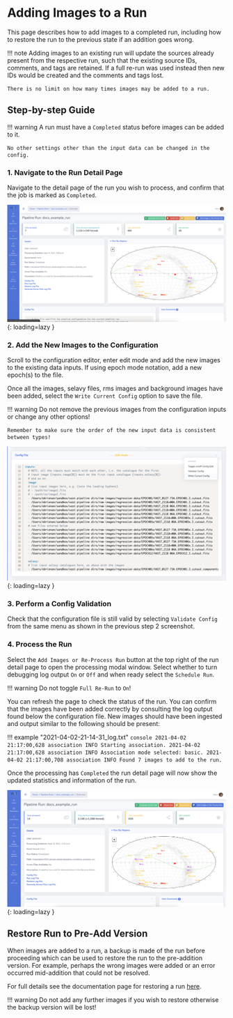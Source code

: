 # Adding Images to a Run

This page describes how to add images to a completed run, including how to restore the run to the previous state if an addition goes wrong.

!!! note
    Adding images to an existing run will update the sources already present from the respective run, such that the existing source IDs, comments, and tags are retained. If a full re-run was used instead then new IDs would be created and the comments and tags lost.

    There is no limit on how many times images may be added to a run.

## Step-by-step Guide

!!! warning
    A run must have a `Completed` status before images can be added to it.

    No other settings other than the input data can be changed in the config.

### 1. Navigate to the Run Detail Page

Navigate to the detail page of the run you wish to process, and confirm that the job is marked as `Completed`.

![!Pipeline run detail page.](../img/add-images-detail.png){: loading=lazy }

### 2. Add the New Images to the Configuration

Scroll to the configuration editor, enter edit mode and add the new images to the existing data inputs. If using epoch mode notation, add a new epoch(s) to the file.

Once all the images, selavy files, rms images and background images have been added, select the `Write Current Config` option to save the file.

!!! warning
    Do not remove the previous images from the configuration inputs or change any other options!

    Remember to make sure the order of the new input data is consistent between types!

![!New images added to the run configuration.](../img/add-images-config.png){: loading=lazy }

### 3. Perform a Config Validation

Check that the configuration file is still valid by selecting `Validate Config` from the same menu as shown in the previous step 2 screenshot.

### 4. Process the Run

Select the `Add Images or Re-Process Run` button at the top right of the run detail page to open the processing modal window. Select whether to turn debugging log output `On` or `Off` and when ready select the `Schedule Run`.

!!! warning
    Do not toggle `Full Re-Run` to `On`!

You can refresh the page to check the status of the run. You can confirm that the images have been added correctly by consulting the log output found below the configuration file. New images should have been ingested and output similar to the following should be present:

!!! example "2021-04-02-21-14-31_log.txt"
    <!-- markdownlint-disable-next-line MD046-->
    ```console
    2021-04-02 21:17:00,628 association INFO Starting association.
    2021-04-02 21:17:00,628 association INFO Association mode selected: basic.
    2021-04-02 21:17:00,708 association INFO Found 7 images to add to the run.
    ```

Once the processing has `Completed` the run detail page will now show the updated statistics and information of the run.

![!Pipeline run successfully completed after adding images.](../img/docs-example-run-detail.png){: loading=lazy }

## Restore Run to Pre-Add Version

When images are added to a run, a backup is made of the run before proceeding which can be used to restore the run to the pre-addition version. 
For example, perhaps the wrong images were added or an error occurred mid-addition that could not be resolved.

For full details see the documentation page for restoring a run [here](restorerun.md).

!!! warning
    Do not add any further images if you wish to restore otherwise the backup version will be lost!
